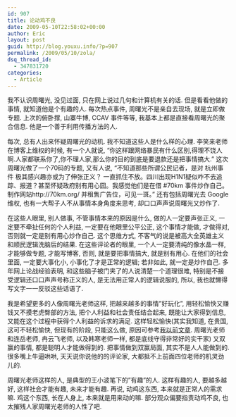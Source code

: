 ```yaml
---
id: 907
title: 论动鸡不良
date: 2009-05-10T22:58:02+00:00
author: Eric
layout: post
guid: http://blog.youxu.info/?p=907
permalink: /2009/05/10/zola/
dsq_thread_id:
  - 347831720
categories:
  - Article
---
```

我不认识周曙光, 没见过面, 只在网上说过几句和计算机有关的话. 但是看看他做的事情, 就知道他是个有趣的人. 每次热点事件, 周曙光不是亲自去现场, 就是立即做专题. 上次的俯卧撑, 山寨牛博, CCAV 事件等等, 我基本上都是直接看周曙光的聚合信息. 他是一个善于利用传播方法的人. 

每次, 总有人出来怀疑周曙光的动机. 我不知道这些人是什么样的心理. 李笑来老师在博客上维权的时候, 有一个人就说, &#8220;你这样跟网络暴民有什么区别,得理不饶人啊.人家都联系你了,你不理人家,那么你的目的到底是要退款还是把事情搞大.&#8221; 这次周曙光做了一个70码的专题, 又有人说, &#8220;不知道那些所谓公民记者，是对 杭州事件 极其感兴趣亦或为了伸张正义？ 一直抓住不放。四川出现H1N1疑似咋不去追踪、报道？甚至怀疑政府别有用心囧。我感觉他们是在借 #70km 事件炒作自己。制作网站http://70km.org/ 并租售广告位，可见一斑。&#8221; 还有包括周曙光去 Google 维权, 也有一大帮子人不从事情本身角度来思考, 却口口声声说周曙光又炒作了. 

在这些人眼里, 别人做事, 不管事情本来的原因是什么, 做的人一定要声张正义, 一定要不牵扯任何的个人利益, 一定要在他眼里公平公正, 这个事情才能做, 才做得对, 否则就一定是别有用心炒作自己. 这个思维方式, 不客气的说是被高大全英雄主义和顺民逻辑洗脑后的结果. 在这些评论者的眼里, 一个人一定要清纯的像水晶一样, 才能够做专题, 才能写博客, 否则, 就是要把事情搞大, 就是别有用心. 在他们的社会里面, 一定要大事化小, 小事化了才是正常的逻辑; 若非如此, 就一定是炒作自己. 多年网上论战经验表明, 和这些脑子被门夹了的人说清楚一个道理很难, 特别是不接受逻辑还口口声声号称正义的人, 是无法用正常人的逻辑说服的, 所以, 我也就懒得写文字一一反驳这些话语了. 

我是希望更多的人像周曙光老师这样, 把越来越多的事情&#8221;好玩化&#8221;, 用轻松愉快又赚钱又不摸老虎臀部的方法, 把个人利益和社会责任结合起来, 既能让大家得到信息, 又能在这个过程中获得个人利益的诉求的满足. 这样轻松愉快(其实我知道, 在贵国, 这可不轻松愉快, 但现有的阶段, 只能这么做, 原因可参考[我以前文章](http://blog.youxu.info/2008/07/07/entertaining-politics/). 周曙光老师和连岳老师, 冉云飞老师, 以及韩寒老师一样, 都是底线守得非常好的实干家) 又双赢的事情, 都是聪明人才能做得到的. 把事情做到双赢局面, 其实不是人人能做到的. 很多嘴上牛逼哄哄, 天天说你说他的的评论家, 大都抵不上前面四位老师的机灵劲儿的. 

周曙光老师这样的人, 是典型的王小波笔下的&#8221;有趣&#8221;的人. 这样有趣的人, 要越多越好, 这样社会才能有趣, 未来才能有趣. 再说, 动鸡这东西, 本来就是正常人的需求嘛. 鸡这个东西, 长在人身上, 本来就是用来动的嘛. 部分观众偏要指责动鸡不良, 也太摧残人家周曙光老师的人性了吧.
